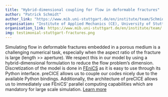 ```yaml
---
title: "Hybrid-dimensional coupling for flow in deformable fractures"
author: "Patrick Schmidt"
author_link: "https://www.mib.uni-stuttgart.de/en/institute/team/Schmidt-00066/"
organisation: "Institute of Applied Mechanics (CE), University of Stuttgart, Germany"
organisation_link: https://www.mib.uni-stuttgart.de/en/institute/team/
img: testimonial-stuttgart-fractures.png
---
```

Simulating flow in deformable fractures embedded in a porous medium is a challenging numerical task, especially when the aspect ratio of the fracture is large (length >> aperture).  We respect this in our model by using a hybrid-dimensional formulation to reduce the flow problem’s dimension. Discretization of the model is done in [FEniCS](https://fenicsproject.org/) as it is easy to use through its Python interface. preCICE allows us to couple our codes nicely due to the available Python bindings. Additionally, the architecture of preCICE allows us to immediately use FEniCS’ parallel computing capabilities which are mandatory for large scale simulation.
[Learn more](https://doi.org/10.1007/s10596-021-10120-8)
